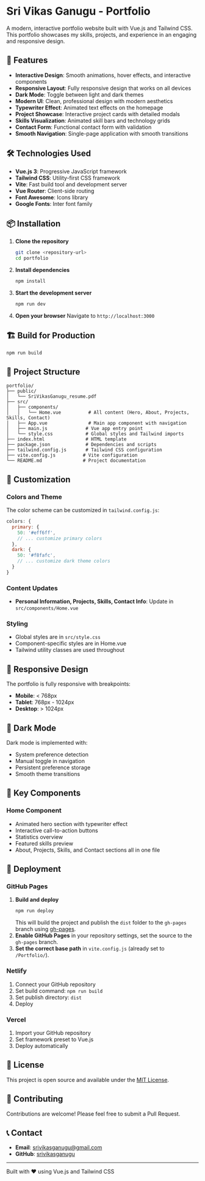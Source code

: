 # Sri Vikas Ganugu - Portfolio

A modern, interactive portfolio website built with Vue.js and Tailwind CSS. This portfolio showcases my skills, projects, and experience in an engaging and responsive design.

## 🚀 Features

- **Interactive Design**: Smooth animations, hover effects, and interactive components
- **Responsive Layout**: Fully responsive design that works on all devices
- **Dark Mode**: Toggle between light and dark themes
- **Modern UI**: Clean, professional design with modern aesthetics
- **Typewriter Effect**: Animated text effects on the homepage
- **Project Showcase**: Interactive project cards with detailed modals
- **Skills Visualization**: Animated skill bars and technology grids
- **Contact Form**: Functional contact form with validation
- **Smooth Navigation**: Single-page application with smooth transitions

## 🛠️ Technologies Used

- **Vue.js 3**: Progressive JavaScript framework
- **Tailwind CSS**: Utility-first CSS framework
- **Vite**: Fast build tool and development server
- **Vue Router**: Client-side routing
- **Font Awesome**: Icons library
- **Google Fonts**: Inter font family

## 📦 Installation

1. **Clone the repository**
   ```bash
   git clone <repository-url>
   cd portfolio
   ```

2. **Install dependencies**
   ```bash
   npm install
   ```

3. **Start the development server**
   ```bash
   npm run dev
   ```

4. **Open your browser**
   Navigate to `http://localhost:3000`

## 🏗️ Build for Production

```bash
npm run build
```

## 📁 Project Structure

```
portfolio/
├── public/
│   └── SriVikasGanugu_resume.pdf
├── src/
│   ├── components/
│   │   └── Home.vue          # All content (Hero, About, Projects, Skills, Contact)
│   ├── App.vue               # Main app component with navigation
│   ├── main.js              # Vue app entry point
│   └── style.css            # Global styles and Tailwind imports
├── index.html               # HTML template
├── package.json             # Dependencies and scripts
├── tailwind.config.js       # Tailwind CSS configuration
├── vite.config.js          # Vite configuration
└── README.md               # Project documentation
```

## 🎨 Customization

### Colors and Theme
The color scheme can be customized in `tailwind.config.js`:
```javascript
colors: {
  primary: {
    50: '#eff6ff',
    // ... customize primary colors
  },
  dark: {
    50: '#f8fafc',
    // ... customize dark theme colors
  }
}
```

### Content Updates
- **Personal Information, Projects, Skills, Contact Info**: Update in `src/components/Home.vue`

### Styling
- Global styles are in `src/style.css`
- Component-specific styles are in Home.vue
- Tailwind utility classes are used throughout

## 📱 Responsive Design

The portfolio is fully responsive with breakpoints:
- **Mobile**: < 768px
- **Tablet**: 768px - 1024px
- **Desktop**: > 1024px

## 🌙 Dark Mode

Dark mode is implemented with:
- System preference detection
- Manual toggle in navigation
- Persistent preference storage
- Smooth theme transitions

## 🎯 Key Components

### Home Component
- Animated hero section with typewriter effect
- Interactive call-to-action buttons
- Statistics overview
- Featured skills preview
- About, Projects, Skills, and Contact sections all in one file

## 🚀 Deployment

### GitHub Pages
1. **Build and deploy**
   ```bash
   npm run deploy
   ```
   This will build the project and publish the `dist` folder to the `gh-pages` branch using [gh-pages](https://www.npmjs.com/package/gh-pages).
2. **Enable GitHub Pages** in your repository settings, set the source to the `gh-pages` branch.
3. **Set the correct base path** in `vite.config.js` (already set to `/Portfolio/`).

### Netlify
1. Connect your GitHub repository
2. Set build command: `npm run build`
3. Set publish directory: `dist`
4. Deploy

### Vercel
1. Import your GitHub repository
2. Set framework preset to Vue.js
3. Deploy automatically

## 📄 License

This project is open source and available under the [MIT License](LICENSE).

## 🤝 Contributing

Contributions are welcome! Please feel free to submit a Pull Request.

## 📞 Contact

- **Email**: srivikasganugu@gmail.com
- **GitHub**: [srivikasganugu](https://github.com/srivikasganugu)

---

Built with ❤️ using Vue.js and Tailwind CSS 